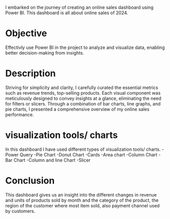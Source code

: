 I embarked on the journey of creating an online sales dashboard using Power BI. 
This dashboard is all about online sales of 2024.

# Objective 
Effectivly use Power BI in the project to analyze and visualize data, enabling better decision-making from insights.

# Description 
Striving for simplicity and clarity, I carefully curated the essential metrics such as revenue trends, top-selling products. Each visual component was meticulously designed to convey insights at a glance, eliminating the need for filters or slicers. Through a combination of bar charts, line graphs, and pie charts, I presented a comprehensive overview of my online sales performance.


# visualization tools/ charts
In this dashboard I have used different types of visualization tools/ charts.
-Power Query
-Pie Chart 
-Donut Chart 
-Cards 
-Area chart 
-Column Chart 
-Bar Chart 
-Column and line Chart 
-Slicer 

# Conclusion
This dashboard gives us an insight into the different changes in revenue and units of products sold by month and the category of the product, the region of the customer where most item sold, also payment channel used by customers.




